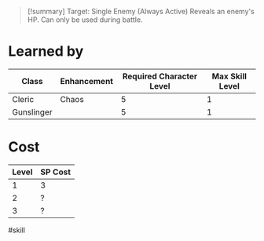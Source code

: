 >[!summary]
>Target: Single Enemy (Always Active)
>Reveals an enemy's HP.
>Can only be used during battle.
# Learned by
| Class      | Enhancement | Required Character Level | Max Skill Level |
| ---------- | ----------- | ------------------------ | --------------- |
| Cleric     | Chaos       | 5                        | 1               |
| Gunslinger |             | 5                        | 1               |
# Cost
| Level | SP Cost |
| ----- | ------- |
| 1     | 3       |
| 2     | ?       |
| 3     | ?       |

#skill 